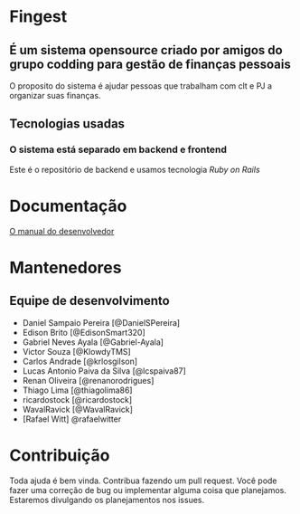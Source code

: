 # Fingest

## É um sistema opensource criado por amigos do grupo codding para gestão de finanças pessoais

O proposito do sistema é ajudar pessoas que trabalham com clt e PJ a organizar suas finanças.

## Tecnologias usadas

### O sistema está separado em backend e frontend
Este é o repositório de backend e usamos tecnologia _Ruby on Rails_

# Documentação
[O manual do desenvolvedor](doc/menu.md)


# Mantenedores
## Equipe de desenvolvimento
* Daniel Sampaio Pereira [@DanielSPereira]
* Edison Brito [@EdisonSmart320]
* Gabriel Neves Ayala [@Gabriel-Ayala]
* Victor Souza [@KlowdyTMS]
* Carlos Andrade [@krlosgilson]
* Lucas Antonio Paiva da Silva [@lcspaiva87]
* Renan Oliveira [@renanorodrigues]
* Thiago Lima [@thiagolima86]
* ricardostock [@ricardostock]
* WavalRavick [@WavalRavick]
* [Rafael Witt] @rafaelwitter


# Contribuição
Toda ajuda é bem vinda. Contribua fazendo um pull request. Você pode fazer uma correção de bug ou implementar alguma coisa que planejamos. Estaremos divulgando os planejamentos nos issues.
